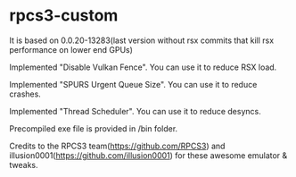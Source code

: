 # rpcs3-custom
It is based on 0.0.20-13283(last version without rsx commits that kill rsx performance on lower end GPUs)

Implemented "Disable Vulkan Fence". You can use it to reduce RSX load.

Implemented "SPURS Urgent Queue Size". You can use it to reduce crashes.

Implemented "Thread Scheduler". You can use it to reduce desyncs.

Precompiled exe file is provided in /bin folder.

Credits to the RPCS3 team(https://github.com/RPCS3) and illusion0001(https://github.com/illusion0001) for these awesome emulator & tweaks.

